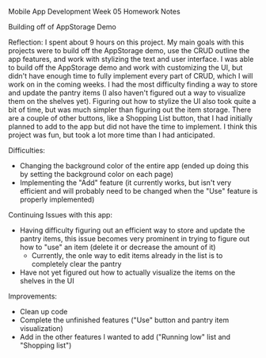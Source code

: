 Mobile App Development Week 05 Homework Notes

Building off of AppStorage Demo

Reflection:
I spent about 9 hours on this project. My main goals with this projects were to build off the AppStorage demo, use the CRUD outline the app features, and work with stylizing the text and user interface. I was able to build off the AppStorage demo and work with customizing the UI, but didn't have enough time to fully implement every part of CRUD, which I will work on in the coming weeks. I had the most difficulty finding a way to store and update the pantry items (I also haven't figured out a way to visualize them on the shelves yet). Figuring out how to stylize the UI also took quite a bit of time, but was much simpler than figuring out the item storage. There are a couple of other buttons, like a Shopping List button, that I had initially planned to add to the app but did not have the time to implement. I think this project was fun, but took a lot more time than I had anticipated. 

Difficulties:
- Changing the background color of the entire app (ended up doing this by setting the background color on each page)
- Implementing the "Add" feature (it currently works, but isn't very efficient and will probably need to be changed when the "Use" feature is properly implemented) 

Continuing Issues with this app:
- Having difficulty figuring out an efficient way to store and update the pantry items, this issue becomes very prominent in trying to figure out how to "use" an item (delete it or decrease the amount of it)
    - Currently, the onle way to edit items already in the list is to completely clear the pantry
- Have not yet figured out how to actually visualize the items on the shelves in the UI

Improvements:
- Clean up code
- Complete the unfinished features ("Use" button and pantry item visualization)
- Add in the other features I wanted to add ("Running low" list and "Shopping list")
